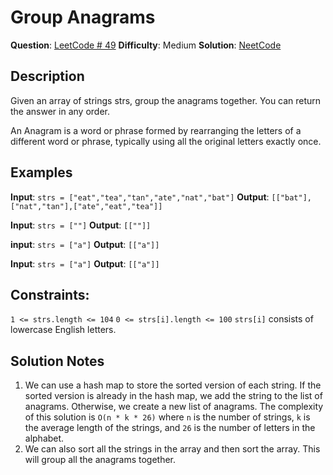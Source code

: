 # Group Anagrams
__Question__: [LeetCode # 49](https://leetcode.com/problems/group-anagrams)
__Difficulty__: Medium
__Solution__: [NeetCode](https://www.youtube.com/watch?v=vzdNOK2oB2E)

## Description
Given an array of strings strs, group the anagrams together. You can return the answer in any order.

An Anagram is a word or phrase formed by rearranging the letters of a different word or phrase, typically using all the original letters exactly once.

## Examples
__Input__: `strs = ["eat","tea","tan","ate","nat","bat"]`
__Output__: `[["bat"],["nat","tan"],["ate","eat","tea"]]`

__Input__: `strs = [""]`
__Output__: `[[""]]`

__input__: `strs = ["a"]`
__Output__: `[["a"]]`

__Input__: `strs = ["a"]`
__Output__: `[["a"]]`

## Constraints:
`1 <= strs.length <= 104`
`0 <= strs[i].length <= 100`
`strs[i]` consists of lowercase English letters.

## Solution Notes
1. We can use a hash map to store the sorted version of each string. If the sorted version is already in the hash map, we add the string to the list of anagrams. Otherwise, we create a new list of anagrams. The complexity of this solution is `O(n * k * 26)` where `n` is the number of strings, `k` is the average length of the strings, and `26` is the number of letters in the alphabet.
2. We can also sort all the strings in the array and then sort the array. This will group all the anagrams together.
